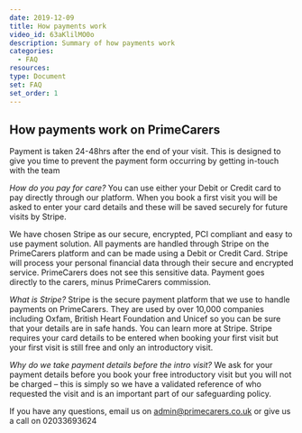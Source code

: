 ```yaml
---
date: 2019-12-09
title: How payments work
video_id: 63aKlilMO0o
description: Summary of how payments work
categories:
  - FAQ
resources:
type: Document
set: FAQ
set_order: 1
---
```


## How payments work on PrimeCarers

Payment is taken 24-48hrs after the end of your visit. This is designed to give you time to prevent the payment form occurring by getting in-touch with the team

*How do you pay for care?*
You can use either your Debit or Credit card to pay directly through our platform. When you book a first visit you will be asked to enter your card details and these will be saved securely for future visits by Stripe.

We have chosen Stripe as our secure, encrypted, PCI compliant and easy to use payment solution. All payments are handled through Stripe on the PrimeCarers platform and can be made using a Debit or Credit Card. Stripe will process your personal financial data through their secure and encrypted service. PrimeCarers does not see this sensitive data. Payment goes directly to the carers, minus PrimeCarers commission.

*What is Stripe?*
Stripe is the secure payment platform that we use to handle payments on PrimeCarers. They are used by over 10,000 companies including Oxfam, British Heart Foundation and Unicef so you can be sure that your details are in safe hands. You can learn more at Stripe. Stripe requires your card details to be entered when booking your first visit but your first visit is still free and only an introductory visit.

*Why do we take payment details before the intro visit?*
We ask for your payment details before you book your free introductory visit but you will not be charged – this is simply so we have a validated reference of who requested the visit and is an important part of our safeguarding policy.



If you have any questions, email us on admin@primecarers.co.uk or give us a call on 02033693624
